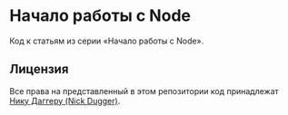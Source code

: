 # Начало работы с Node

Код к статьям из серии «Начало работы с Node».

## Лицензия

Все права на представленный в этом репозитории код принадлежат [Нику Даггеру (Nick Dugger)](http://tech.pro/nickdugger).
